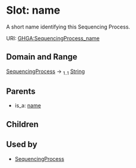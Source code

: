 
# Slot: name


A short name identifying this Sequencing Process.

URI: [GHGA:SequencingProcess_name](https://w3id.org/GHGA/SequencingProcess_name)


## Domain and Range

[SequencingProcess](SequencingProcess.md) &#8594;  <sub>1..1</sub> [String](types/String.md)

## Parents

 *  is_a: [name](name.md)

## Children


## Used by

 * [SequencingProcess](SequencingProcess.md)
